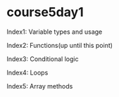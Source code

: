 # course5day1

Index1: Variable types and usage

Index2: Functions(up until this point)

Index3: Conditional logic

Index4: Loops

Index5: Array methods

